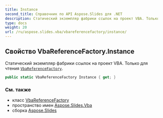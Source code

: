 ```yaml
---
title: Instance
second_title: Справочник по API Aspose.Slides для .NET
description: Статический экземпляр фабрики ссылок на проект VBA. Только для чтения VbaReferenceFactoryaspose.slides.vba/vbareferencefactory.
type: docs
weight: 20
url: /ru/aspose.slides.vba/vbareferencefactory/instance/
---
```


## Свойство VbaReferenceFactory.Instance

Статический экземпляр фабрики ссылок на проект VBA. Только для чтения [`VbaReferenceFactory`](../../vbareferencefactory).

```csharp
public static VbaReferenceFactory Instance { get; }
```

### См. также

* класс [VbaReferenceFactory](../../vbareferencefactory)
* пространство имен [Aspose.Slides.Vba](../../vbareferencefactory)
* сборка [Aspose.Slides](../../../)

<!-- DO NOT EDIT: сгенерировано xmldocmd для Aspose.Slides.dll -->